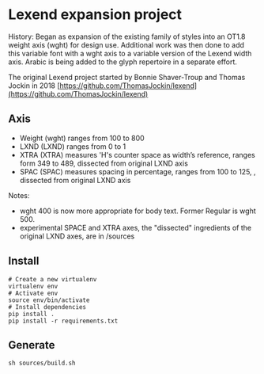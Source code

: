 # Lexend expansion project
History: Began as expansion of the existing family of styles into an OT1.8 weight axis (wght) for design use. 
Additional work was then done to add this variable font with a wght axis to a variable version of the Lexend width axis. 
Arabic is being added to the glyph repertoire in a separate effort. 

The original Lexend project started by Bonnie Shaver-Troup and Thomas Jockin in 2018 [https://github.com/ThomasJockin/lexend](https://github.com/ThomasJockin/lexend)

## Axis

- Weight (wght) ranges from 100 to 800
- LXND (LXND) ranges from 0 to 1
- XTRA (XTRA) measures 'H's counter space as width’s reference, ranges form 349 to 489, dissected from original LXND axis
- SPAC (SPAC) measures spacing in percentage, ranges from 100 to 125, , dissected from original LXND axis

Notes:
- wght 400 is now more appropriate for body text. Former Regular is wght 500.
- experimental SPACE and XTRA axes, the "dissected" ingredients of the original LXND axes, are in /sources 


## Install

    # Create a new virtualenv
    virtualenv env
    # Activate env
    source env/bin/activate
    # Install dependencies
    pip install .
    pip install -r requirements.txt

## Generate

    sh sources/build.sh

